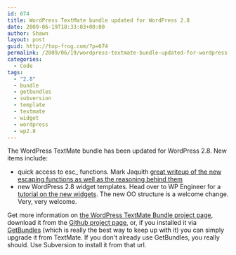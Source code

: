 ```yaml
---
id: 674
title: WordPress TextMate bundle updated for WordPress 2.8
date: 2009-06-19T18:33:03+00:00
author: Shawn
layout: post
guid: http://top-frog.com/?p=674
permalink: /2009/06/19/wordpress-textmate-bundle-updated-for-wordpress-28/
categories:
  - Code
tags:
  - "2.8"
  - bundle
  - getbundles
  - subversion
  - template
  - textmate
  - widget
  - wordpress
  - wp2.8
---
```

The WordPress TextMate bundle has been updated for WordPress 2.8. New items include:

  * quick access to esc_ functions. Mark Jaquith [great writeup of the new escaping functions as well as the reasoning behind them](http://markjaquith.wordpress.com/2009/06/12/escaping-api-updates-for-wordpress-2-8/)
  * new WordPress 2.8 widget templates. Head over to WP Engineer for a [tutorial on the new widgets](http://wpengineer.com/wordpress-built-a-widget/). The new OO structure is a welcome change. Very, very welcome.

Get more information on [the WordPress TextMate Bundle project page](/projects/wordpress-textmate-bundle/), download it from the [Github project page](http://github.com/Gipetto/wordpress.tmbundle/tree/master), or, if you installed it via [GetBundles](http://svn.textmate.org/trunk/Review/Bundles/GetBundles.tmbundle/) (which is really the best way to keep up with it) you can simply upgrade it from TextMate. If you don't already use GetBundles, you really should. Use Subversion to install it from that url.